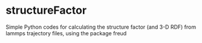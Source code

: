 # structureFactor
Simple Python codes for calculating the structure factor (and 3-D RDF) from lammps trajectory files, using the package freud
